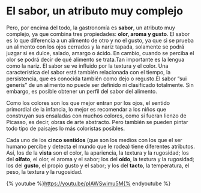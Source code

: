 # El sabor, un atributo muy complejo

Pero, por encima del todo, la gastronomía es **sabor**, un atributo muy complejo, ya que combina tres propiedades: **olor, aroma y gusto**. El sabor es lo que diferencia a un alimento de otro y no el gusto, ya que si se prueba un alimento con los ojos cerrados y la nariz tapada, solamente se podrá juzgar si es dulce, salado, amargo o ácido. En cambio, cuando se perciba el olor se podrá decir de qué alimento se trata.Tan importante es la lengua como la nariz. El sabor se ve influido por la textura y el color. Una característica del sabor está también relacionada con el tiempo, la persistencia, que es conocida también como dejo o regusto.El sabor “sui generis” de un alimento no puede ser definido ni clasificado totalmente. Sin embargo, es posible obtener un perfil del sabor del alimento.   

Como los colores son los que mejor entran por los ojos, el sentido primordial de la infancia, lo mejor es recomendar a los niños que construyan sus ensaladas con muchos colores, como si fueran lienzo de Picasso, es decir, obras de arte abstracto. Pero también se pueden pintar todo tipo de paisajes lo más coloristas posibles.

Cada uno de los **cinco sentidos** (que son los medios con los que el ser humano percibe y detecta el mundo que le rodea) tiene diferentes atributos. Así, los de la **vista** son el color, la apariencia, la textura y la rugosidad; los del **olfato**, el olor, el aroma y el sabor; los del **oído**, la textura y la rugosidad; los del **gusto**, el propio gusto y el sabor; y los del **tacto**, la temperatura, el peso, la textura y la rugosidad.

{% youtube %}https://youtu.be/pIAWSwimu5M{% endyoutube %}
